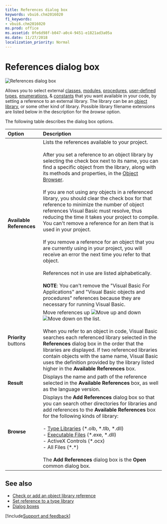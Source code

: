 ```yaml
---
title: References dialog box
keywords: vbui6.chm2016020
f1_keywords:
- vbui6.chm2016020
ms.prod: office
ms.assetid: 0fe6d98f-b047-a0c4-9451-e1821ad3a05a
ms.date: 11/27/2018 
localization_priority: Normal
---
```



# References dialog box

![References dialog box](../../../images/referdia_ZA01201648.gif)

Allows you to select external [classes](../../Glossary/vbe-glossary.md#class), [modules](../../Glossary/vbe-glossary.md#module), [procedures](../../Glossary/vbe-glossary.md#procedure), [user-defined types](../../Glossary/vbe-glossary.md#user-defined-type), [enumerations](../../reference/user-interface-help/enum-statement.md), & [constants](../../Glossary/vbe-glossary.md#constant) that you want available in your code, by setting a reference to an external library. The library can be an [object library](../../Glossary/vbe-glossary.md#object-library), or some other kind of library. Possible library filename extensions are listed below in the description for the _browse_ option.

The following table describes the dialog box options.

|Option|Description|
|:-----|:----------|
|**Available References**|Lists the references available to your project.<br/><br/>After you set a reference to an object library by selecting the check box next to its name, you can find a specific object from the library, along with its methods and properties, in the [Object Browser](../../Glossary/vbe-glossary.md#object-browser).<br/><br/>If you are not using any objects in a referenced library, you should clear the check box for that reference to minimize the number of object references Visual Basic must resolve, thus reducing the time it takes your project to compile. You can't remove a reference for an item that is used in your project.<br/><br/>If you remove a reference for an object that you are currently using in your project, you will receive an error the next time you refer to that object.<br/><br/>References not in use are listed alphabetically.<br/><br/>**NOTE**: You can't remove the "Visual Basic For Applications" and "Visual Basic objects and procedures" references because they are necessary for running Visual Basic.|
|**Priority** buttons |Move references up ![Move up](../../../images/tbr_pri1_ZA01201723.gif) and down ![Move down](../../../images/tbr_pri2_ZA01201724.gif) on the list.<br/><br/>When you refer to an object in code, Visual Basic searches each referenced library selected in the **References** dialog box in the order that the libraries are displayed. If two referenced libraries contain objects with the same name, Visual Basic uses the definition provided by the library listed higher in the **Available References** box.|
|**Result**|Displays the name and path of the reference selected in the **Available References** box, as well as the language version.|
|**Browse**|Displays the **Add References** dialog box so that you can search other directories for libraries and add references to the **Available References** box for the following kinds of library:<br/><br/>- [Type Libraries](../../Glossary/vbe-glossary.md#type-library) (\*.olb, \*.tlb, \*.dll)<br/>- [Executable Files](../../Glossary/vbe-glossary.md#executable-file) (\*.exe, \*.dll)<br/>- ActiveX Controls (\*.ocx)<br/>- All Files (\*.\*)<br/><br/>The **Add References** dialog box is the **Open** common dialog box.|
    
## See also

- [Check or add an object library reference](../../how-to/check-or-add-an-object-library-reference.md)
- [Set reference to a type library](../../how-to/set-reference-to-a-type-library.md)
- [Dialog boxes](../dialog-boxes.md)

[!include[Support and feedback](~/includes/feedback-boilerplate.md)]

